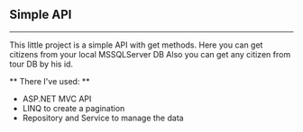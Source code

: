 ## Simple API
____
This little project is a simple API with get methods.
Here you can get citizens from your local MSSQLServer DB
Also you can get any citizen from tour DB by his id.

** There I've used: **
- ASP.NET MVC API
- LINQ to create a pagination
- Repository and Service to manage the data
